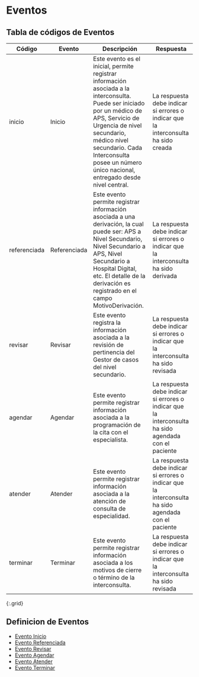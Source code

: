 # Eventos

## Tabla de códigos de Eventos

| Código | Evento| Descripción | Respuesta |
|--------|-------|-------------|-----------|
| inicio | Inicio | Este evento es el inicial, permite registrar información asociada a la interconsulta. Puede ser iniciado por un médico de APS, Servicio de Urgencia de nivel secundario, médico nivel secundario. Cada Interconsulta posee un número único nacional, entregado desde nivel central. | La respuesta debe indicar si errores o indicar que la interconsulta ha sido creada |
| referenciada | Referenciada | Este evento permite registrar información asociada a una derivación, la cual puede ser: APS a Nivel Secundario, Nivel Secundario a APS, Nivel Secundario a Hospital Digital, etc. El detalle de la derivación es registrado en el campo MotivoDerivación. | La respuesta debe indicar si errores o indicar que la interconsulta ha sido derivada |
| revisar | Revisar | Este evento registra la información asociada a la revisión de pertinencia del Gestor de casos del nivel secundario. | La respuesta debe indicar si errores o indicar que la interconsulta ha sido revisada |
| agendar | Agendar | Este evento permite registrar información asociada a la programación de la cita con el especialista.| La respuesta debe indicar si errores o indicar que la interconsulta ha sido agendada con el paciente |
| atender | Atender | Este evento permite registrar información asociada a la atención de consulta de especialidad. | La respuesta debe indicar si errores o indicar que la interconsulta ha sido agendada con el paciente |
| terminar | Terminar | Este evento permite registrar información asociada a los motivos de cierre o término de la interconsulta. | La respuesta debe indicar si errores o indicar que la interconsulta ha sido revisada |
{:.grid}

## Definicion de Eventos

* [Evento Inicio](EventoInicio.html)
* [Evento Referenciada](EventoReferenciada.html)
* [Evento Revisar](EventoRevisar.html)
* [Evento Agendar](EventoAgendar.html)
* [Evento Atender](EventoAtender.html)
* [Evento Terminar](EventoTerminar.html)

